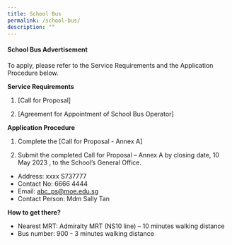 ```yaml
---
title: School Bus
permalink: /school-bus/
description: ""
---
```

#### School Bus Advertisement

To apply, please refer to the Service Requirements and the Application Procedure below.

**Service Requirements**
1.	[Call for Proposal] 
 
2.	[Agreement for Appointment of School Bus Operator] 

**Application Procedure**

1. Complete the [Call for Proposal - Annex A] 

2. Submit the completed Call for Proposal – Annex A by closing date, 10 May 2023 , to the School’s General Office.

* Address: xxxx S737777
* Contact No: 6666 4444 
* Email: abc_ps@moe.edu.sg
* Contact Person: Mdm Sally Tan


**How to get there?**
* Nearest MRT: Admiralty MRT (NS10 line) – 10 minutes walking distance
* Bus number: 900 - 3 minutes walking distance